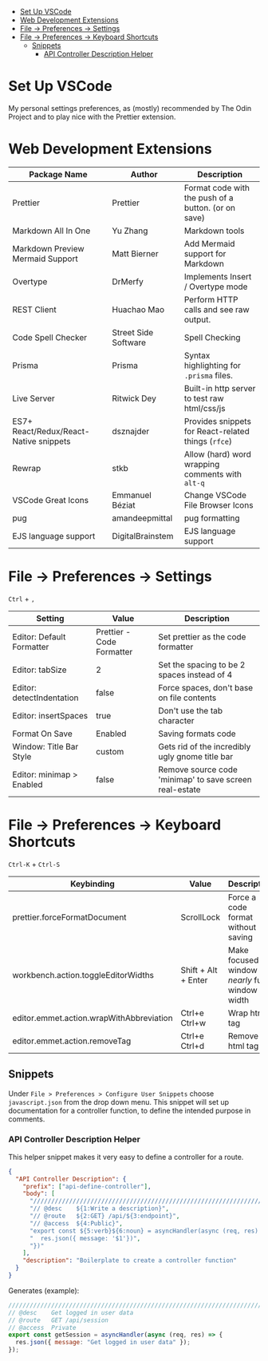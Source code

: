 - [Set Up VSCode](#set-up-vscode)
- [Web Development Extensions](#web-development-extensions)
- [File -\> Preferences -\> Settings](#file---preferences---settings)
- [File -\> Preferences -\> Keyboard Shortcuts](#file---preferences---keyboard-shortcuts)
  - [Snippets](#snippets)
    - [API Controller Description Helper](#api-controller-description-helper)

# Set Up VSCode

My personal settings preferences, as (mostly) recommended by The Odin Project and to play nice with the Prettier extension.

# Web Development Extensions

| Package Name                           | Author               | Description                                         |
| -------------------------------------- | -------------------- | --------------------------------------------------- |
| Prettier                               | Prettier             | Format code with the push of a button. (or on save) |
| Markdown All In One                    | Yu Zhang             | Markdown tools                                      |
| Markdown Preview Mermaid Support       | Matt Bierner         | Add Mermaid support for Markdown                    |
| Overtype                               | DrMerfy              | Implements Insert / Overtype mode                   |
| REST Client                            | Huachao Mao          | Perform HTTP calls and see raw output.              |
| Code Spell Checker                     | Street Side Software | Spell Checking                                      |
| Prisma                                 | Prisma               | Syntax highlighting for `.prisma` files.            |
| Live Server                            | Ritwick Dey          | Built-in http server to test raw html/css/js        |
| ES7+ React/Redux/React-Native snippets | dsznajder            | Provides snippets for React-related things (`rfce`) |
| Rewrap                                 | stkb                 | Allow (hard) word wrapping comments with `alt-q`    |
| VSCode Great Icons                     | Emmanuel Béziat      | Change VSCode File Browser Icons                    |
| pug                                    | amandeepmittal       | pug formatting                                      |
| EJS language support                   | DigitalBrainstem     | EJS language support                                |

# File -> Preferences -> Settings

`Ctrl` + `,`

| Setting                   | Value                     | Description                                             |
| ------------------------- | ------------------------- | ------------------------------------------------------- |
| Editor: Default Formatter | Prettier - Code Formatter | Set prettier as the code formatter                      |
| Editor: tabSize           | 2                         | Set the spacing to be 2 spaces instead of 4             |
| Editor: detectIndentation | false                     | Force spaces, don't base on file contents               |
| Editor: insertSpaces      | true                      | Don't use the tab character                             |
| Format On Save            | Enabled                   | Saving formats code                                     |
| Window: Title Bar Style   | custom                    | Gets rid of the incredibly ugly gnome title bar         |
| Editor: minimap > Enabled | false                     | Remove source code 'minimap' to save screen real-estate |

# File -> Preferences -> Keyboard Shortcuts

`Ctrl-K` + `Ctrl-S`

| Keybinding                               | Value               | Description                                    |
| ---------------------------------------- | ------------------- | ---------------------------------------------- |
| prettier.forceFormatDocument             | ScrollLock          | Force a code format without saving             |
| workbench.action.toggleEditorWidths      | Shift + Alt + Enter | Make focused window _nearly_ full window width |
| editor.emmet.action.wrapWithAbbreviation | Ctrl+e Ctrl+w       | Wrap html tag                                  |
| editor.emmet.action.removeTag            | Ctrl+e Ctrl+d       | Remove html tag                                |

## Snippets

Under `File > Preferences > Configure User Snippets` choose `javascript.json` from the drop down menu. This snippet will set up documentation for a controller function, to define the intended purpose in comments.

### API Controller Description Helper

This helper snippet makes it very easy to define a controller for a route.

```json
{
  "API Controller Description": {
    "prefix": ["api-define-controller"],
    "body": [
      "////////////////////////////////////////////////////////////////////////////////",
      "// @desc    ${1:Write a description}",
      "// @route   ${2:GET} /api/${3:endpoint}",
      "// @access  ${4:Public}",
      "export const ${5:verb}${6:noun} = asyncHandler(async (req, res) => {",
      "  res.json({ message: '$1'})",
      "})"
    ],
    "description": "Boilerplate to create a controller function"
  }
}
```

Generates (example):

```js
////////////////////////////////////////////////////////////////////////////////
// @desc    Get logged in user data
// @route   GET /api/session
// @access  Private
export const getSession = asyncHandler(async (req, res) => {
  res.json({ message: "Get logged in user data" });
});
```
